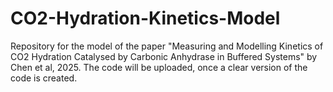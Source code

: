 # CO2-Hydration-Kinetics-Model
Repository for the model of the paper "Measuring and Modelling Kinetics of CO2 Hydration Catalysed by Carbonic Anhydrase in Buffered Systems" by Chen et al, 2025. The code will be uploaded, once a clear version of the code is created.
